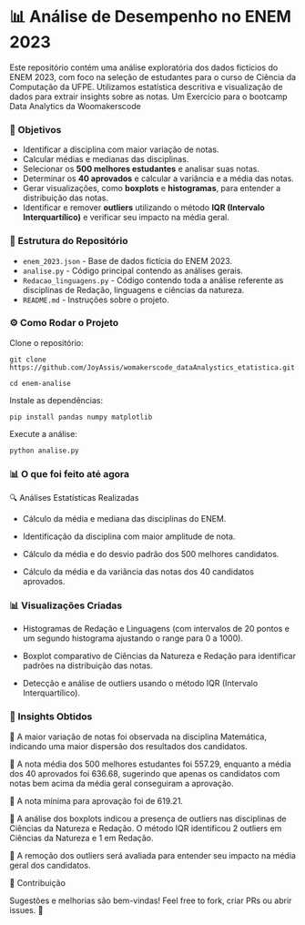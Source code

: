 # 📊 Análise de Desempenho no ENEM 2023

Este repositório contém uma análise exploratória dos dados fictícios do ENEM 2023, com foco na seleção de estudantes para o curso de Ciência da Computação da UFPE. Utilizamos estatística descritiva e visualização de dados para extrair insights sobre as notas.
Um Exercício para o bootcamp Data Analytics da Woomakerscode

### 📌 Objetivos

- Identificar a disciplina com maior variação de notas.  
- Calcular médias e medianas das disciplinas.  
- Selecionar os **500 melhores estudantes** e analisar suas notas.  
- Determinar os **40 aprovados** e calcular a variância e a média das notas.  
- Gerar visualizações, como **boxplots** e **histogramas**, para entender a distribuição das notas.  
- Identificar e remover **outliers** utilizando o método **IQR (Intervalo Interquartílico)** e verificar seu impacto na média geral.

### 📂 Estrutura do Repositório

- `enem_2023.json` - Base de dados fictícia do ENEM 2023.  
- `analise.py` - Código principal contendo as análises gerais.
- `Redacao_linguagens.py` - Código contendo toda a análise referente as disciplinas de Redação, linguagens e ciências da natureza.   
- `README.md` - Instruções sobre o projeto.

### ⚙️ Como Rodar o Projeto

Clone o repositório:
```
git clone https://github.com/JoyAssis/womakerscode_dataAnalystics_etatistica.git

cd enem-analise
```
Instale as dependências:
```
pip install pandas numpy matplotlib
```
Execute a análise:
```
python analise.py
```
### 📊 O que foi feito até agora

🔍 Análises Estatísticas Realizadas

- Cálculo da média e mediana das disciplinas do ENEM.

- Identificação da disciplina com maior amplitude de nota.

- Cálculo da média e do desvio padrão dos 500 melhores candidatos.

- Cálculo da média e da variância das notas dos 40 candidatos aprovados.

### 📊 Visualizações Criadas

- Histogramas de Redação e Linguagens (com intervalos de 20 pontos e um segundo histograma ajustando o range para 0 a 1000).

- Boxplot comparativo de Ciências da Natureza e Redação para identificar padrões na distribuição das notas.

- Detecção e análise de outliers usando o método IQR (Intervalo Interquartílico).

### 📌 Insights Obtidos

📌 A maior variação de notas foi observada na disciplina Matemática, indicando uma maior dispersão dos resultados dos candidatos.

📌 A nota média dos 500 melhores estudantes foi 557.29, enquanto a média dos 40 aprovados foi 636.68, sugerindo que apenas os candidatos com notas bem acima da média geral conseguiram a aprovação.

📌 A nota mínima para aprovação foi de 619.21.

📌 A análise dos boxplots indicou a presença de outliers nas disciplinas de Ciências da Natureza e Redação. O método IQR identificou 2 outliers em Ciências da Natureza e 1 em Redação.

📌 A remoção dos outliers será avaliada para entender seu impacto na média geral dos candidatos.

📢 Contribuição

Sugestões e melhorias são bem-vindas! Feel free to fork, criar PRs ou abrir issues. 🚀

